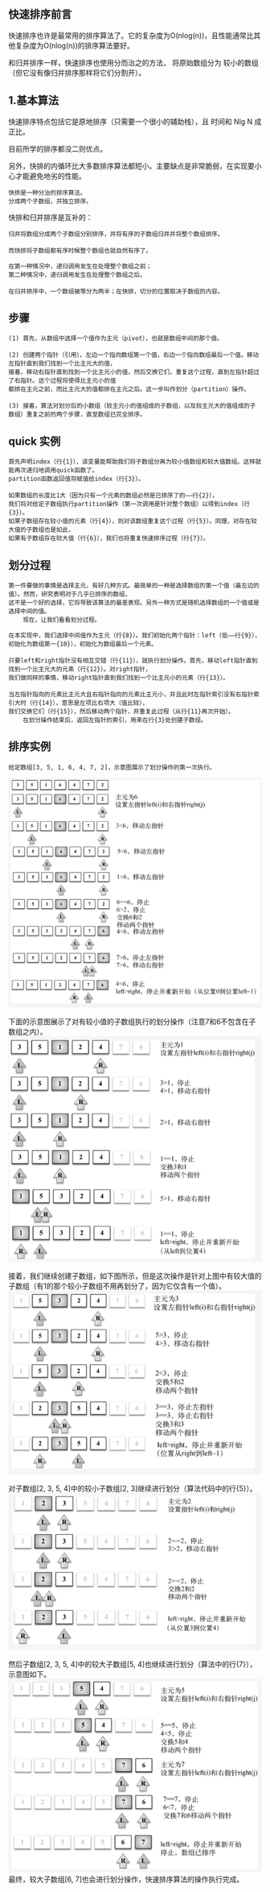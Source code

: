 ## 快速排序前言
快速排序也许是最常用的排序算法了。它的复杂度为O(nlog(n))，且性能通常比其他复杂度为O(nlog(n))的排序算法要好。

和归并排序一样，快速排序也使用分而治之的方法， 将原始数组分为 较小的数组（但它没有像归并排序那样将它们分割开）。

## 1.基本算法
快速排序特点包括它是原地排序（只需要一个很小的辅助栈），且
时间和 Nlg N 成正比。

目前所学的排序都没二则优点。

另外，快排的内循环比大多数排序算法都短小。主要缺点是非常脆弱，在实现要小心才能避免地劣的性能。
```
快排是一种分治的排序算法。
分成两个子数组，并独立排序。
```

快排和归并排序是互补的：
```
归并将数组分成两个子数组分别排序，并将有序的子数组归并并将整个数组排序。

而快排将子数组都有序时候整个数组也就自然有序了。
```

```
在第一种情况中，递归调用发生在处理整个数组之前；
第二种情况中，递归调用发生在处理整个数组之后。

在归并排序中，一个数组被等分为两半；在快排，切分的位置取决于数组的内容。
```

## 步骤
```
(1) 首先，从数组中选择一个值作为主元（pivot），也就是数组中间的那个值。

(2) 创建两个指针（引用），左边一个指向数组第一个值，右边一个指向数组最后一个值。移动左指针直到我们找到一个比主元大的值，
接着，移动右指针直到找到一个比主元小的值，然后交换它们，重复这个过程，直到左指针超过了右指针。这个过程将使得比主元小的值
都排在主元之前，而比主元大的值都排在主元之后。这一步叫作划分（partition）操作。

(3) 接着，算法对划分后的小数组（较主元小的值组成的子数组，以及较主元大的值组成的子数组）重复之前的两个步骤，直至数组已完全排序。
```

## quick 实例
```
首先声明index（行{1}），该变量能帮助我们将子数组分离为较小值数组和较大值数组。这样就能再次递归地调用quick函数了。
partition函数返回值将赋值给index（行{3}）。

如果数组的长度比1大（因为只有一个元素的数组必然是已排序了的——行{2}），
我们将对给定子数组执行partition操作（第一次调用是针对整个数组）以得到index（行{3}）。
如果子数组存在较小值的元素（行{4}），则对该数组重复这个过程（行{5}）。同理，对存在较大值的子数组也是如此，
如果有子数组存在较大值（行{6}），我们也将重复快速排序过程（行{7}）。
```

## 划分过程
```
第一件要做的事情是选择主元，有好几种方式。最简单的一种是选择数组的第一个值（最左边的值）。然而，研究表明对于几乎已排序的数组，
这不是一个好的选择，它将导致该算法的最差表现。另外一种方式是随机选择数组的一个值或是选择中间的值。
	现在，让我们看看划分过程。
```

```
在本实现中，我们选择中间值作为主元（行{8}）。我们初始化两个指针：left（低——行{9}），初始化为数组第一{10}），初始化为数组最后一个元素。

只要left和right指针没有相互交错（行{11}），就执行划分操作。首先，移动left指针直到找到一个比主元大的元素（行{12}）。对right指针，
我们做同样的事情，移动right指针直到我们找到一个比主元小的元素（行{13}）。

当左指针指向的元素比主元大且右指针指向的元素比主元小，并且此时左指针索引没有右指针索引大时（行{14}），意思是左项比右项大（值比较），
我们交换它们（行{15}），然后移动两个指针，并重复此过程（从行{11}再次开始）。
	在划分操作结束后，返回左指针的索引，用来在行{3}处创建子数组。
```

## 排序实例
```
给定数组[3, 5, 1, 6, 4, 7, 2]，示意图展示了划分操作的第一次执行。
```
![](../../assets/img-排序/图3-快速排序.png)

下面的示意图展示了对有较小值的子数组执行的划分操作（注意7和6不包含在子数组之内）。
![](../../assets/img-排序/图4-快速排序.png)

接着，我们继续创建子数组，如下图所示，但是这次操作是针对上图中有较大值的子数组（有1的那个较小子数组不用再划分了，因为它仅含有一个值）。
![](../../assets/img-排序/图5-快速排序.png)

对子数组[2, 3, 5, 4]中的较小子数组[2, 3]继续进行划分（算法代码中的行{5}）。
![](../../assets/img-排序/图6-快速排序.png)

然后子数组[2, 3, 5, 4]中的较大子数组[5, 4]也继续进行划分（算法中的行{7}），示意图如下。
![](../../assets/img-排序/图7-快速排序.png)
最终，较大子数组[6, 7]也会进行划分操作，快速排序算法的操作执行完成。
